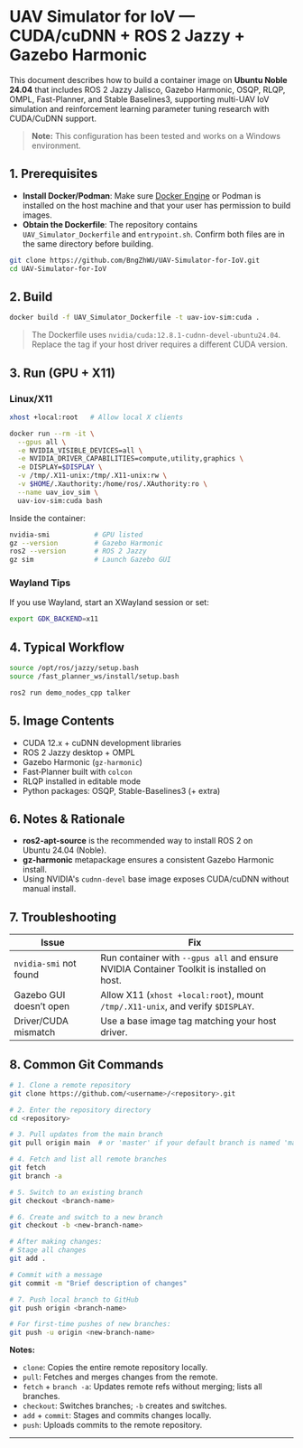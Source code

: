 # UAV Simulator for IoV — CUDA/cuDNN + ROS 2 Jazzy + Gazebo Harmonic
This document describes how to build a container image on **Ubuntu Noble 24.04** that includes ROS 2 Jazzy Jalisco, Gazebo Harmonic, OSQP, RLQP, OMPL, Fast-Planner, and Stable Baselines3, supporting multi-UAV IoV simulation and reinforcement learning parameter tuning research with CUDA/CuDNN support.

> **Note:** This configuration has been tested and works on a Windows environment.
## 1. Prerequisites

* **Install Docker/Podman**: Make sure [Docker Engine](https://docs.docker.com/engine/install/) or Podman is installed on the host machine and that your user has permission to build images.
* **Obtain the Dockerfile**: The repository contains `UAV_Simulator_Dockerfile` and `entrypoint.sh`. Confirm both files are in the same directory before building.

```bash
git clone https://github.com/BngZhWU/UAV-Simulator-for-IoV.git
cd UAV-Simulator-for-IoV
```

## 2. Build

```bash
docker build -f UAV_Simulator_Dockerfile -t uav-iov-sim:cuda .
```

> The Dockerfile uses `nvidia/cuda:12.8.1-cudnn-devel-ubuntu24.04`.
> Replace the tag if your host driver requires a different CUDA version.

## 3. Run (GPU + X11)

### Linux/X11

```bash
xhost +local:root   # Allow local X clients

docker run --rm -it \
  --gpus all \
  -e NVIDIA_VISIBLE_DEVICES=all \
  -e NVIDIA_DRIVER_CAPABILITIES=compute,utility,graphics \
  -e DISPLAY=$DISPLAY \
  -v /tmp/.X11-unix:/tmp/.X11-unix:rw \
  -v $HOME/.Xauthority:/home/ros/.XAuthority:ro \
  --name uav_iov_sim \
  uav-iov-sim:cuda bash
```

Inside the container:

```bash
nvidia-smi           # GPU listed
gz --version         # Gazebo Harmonic
ros2 --version       # ROS 2 Jazzy
gz sim               # Launch Gazebo GUI
```

### Wayland Tips

If you use Wayland, start an XWayland session or set:

```bash
export GDK_BACKEND=x11
```

## 4. Typical Workflow

```bash
source /opt/ros/jazzy/setup.bash
source /fast_planner_ws/install/setup.bash

ros2 run demo_nodes_cpp talker
```

## 5. Image Contents

* CUDA 12.x + cuDNN development libraries
* ROS 2 Jazzy desktop + OMPL
* Gazebo Harmonic (`gz-harmonic`)
* Fast‑Planner built with `colcon`
* RLQP installed in editable mode
* Python packages: OSQP, Stable-Baselines3 (+ extra)

## 6. Notes & Rationale

* **ros2-apt-source** is the recommended way to install ROS 2 on Ubuntu 24.04 (Noble).
* **gz-harmonic** metapackage ensures a consistent Gazebo Harmonic install.
* Using NVIDIA's `cudnn-devel` base image exposes CUDA/cuDNN without manual install.

## 7. Troubleshooting

| Issue                   | Fix                                                                                       |
| ----------------------- | ----------------------------------------------------------------------------------------- |
| `nvidia-smi` not found  | Run container with `--gpus all` and ensure NVIDIA Container Toolkit is installed on host. |
| Gazebo GUI doesn’t open | Allow X11 (`xhost +local:root`), mount `/tmp/.X11-unix`, and verify `$DISPLAY`.           |
| Driver/CUDA mismatch    | Use a base image tag matching your host driver.                                           |

## 8. Common Git Commands

```bash
# 1. Clone a remote repository
git clone https://github.com/<username>/<repository>.git

# 2. Enter the repository directory
cd <repository>

# 3. Pull updates from the main branch
git pull origin main  # or 'master' if your default branch is named 'master'

# 4. Fetch and list all remote branches
git fetch
git branch -a

# 5. Switch to an existing branch
git checkout <branch-name>

# 6. Create and switch to a new branch
git checkout -b <new-branch-name>

# After making changes:
# Stage all changes
git add .

# Commit with a message
git commit -m "Brief description of changes"

# 7. Push local branch to GitHub
git push origin <branch-name>

# For first-time pushes of new branches:
git push -u origin <new-branch-name>
```

**Notes:**

* `clone`: Copies the entire remote repository locally.
* `pull`: Fetches and merges changes from the remote.
* `fetch` + `branch -a`: Updates remote refs without merging; lists all branches.
* `checkout`: Switches branches; `-b` creates and switches.
* `add` + `commit`: Stages and commits changes locally.
* `push`: Uploads commits to the remote repository.

---

[^1]: [OSQP Official Website](https://osqp.org/)

[^2]: [Stable Baselines3 Documentation](https://stable-baselines3.readthedocs.io/en/master/)

[^3]: [RLQP README](https://raw.githubusercontent.com/BerkeleyAutomation/rlqp/master/README.md)

[^4]: [Fast-Planner README](https://raw.githubusercontent.com/HKUST-Aerial-Robotics/Fast-Planner/master/README.md)

[^5]: Instructions for RLQP strategy training scripts
